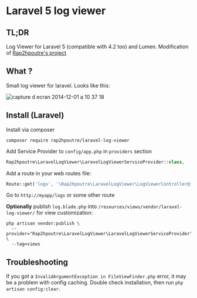Laravel 5 log viewer
======================

TL;DR
-----
Log Viewer for Laravel 5 (compatible with 4.2 too) and Lumen. Modification of 
 [Rap2hpoutre's project](https://github.com/rap2hpoutre/laravel-log-viewer)

What ?
------
Small log viewer for laravel. Looks like this:

![capture d ecran 2014-12-01 a 10 37 18](https://cloud.githubusercontent.com/assets/1575946/5243642/8a00b83a-7946-11e4-8bad-5c705f328bcc.png)

Install (Laravel)
-----------------
Install via composer
```
composer require rap2hpoutre/laravel-log-viewer
```

Add Service Provider to `config/app.php` in `providers` section
```php
Rap2hpoutre\LaravelLogViewer\LaravelLogViewerServiceProvider::class,
```

Add a route in your web routes file:
```php 
Route::get('logs', '\Rap2hpoutre\LaravelLogViewer\LogViewerController@index');
```

Go to `http://myapp/logs` or some other route

**Optionally** publish `log.blade.php` into `/resources/views/vendor/laravel-log-viewer/` for view customization:

```
php artisan vendor:publish \
  --provider="Rap2hpoutre\LaravelLogViewer\LaravelLogViewerServiceProvider" \
  --tag=views
``` 

Troubleshooting
---------------

If you got a `InvalidArgumentException in FileViewFinder.php` error, it may be a problem with config caching. Double check installation, then run `php artisan config:clear`.

